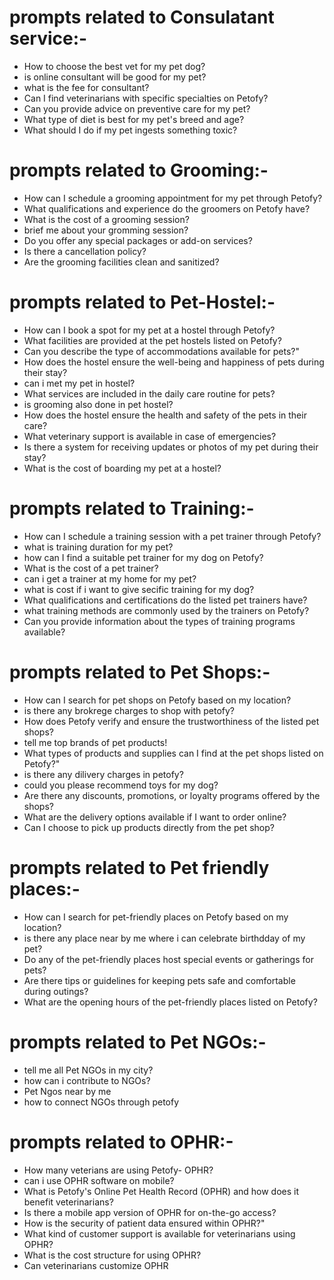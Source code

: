 # prompts related to Consulatant service:-
- How to choose the best vet for my pet dog?
- is online consultant will be good for my pet?
- what is the fee for consultant?
- Can I find veterinarians with specific specialties on Petofy?
- Can you provide advice on preventive care for my pet?
- What type of diet is best for my pet's breed and age?
- What should I do if my pet ingests something toxic?

# prompts related to Grooming:-
- How can I schedule a grooming appointment for my pet through Petofy?
- What qualifications and experience do the groomers on Petofy have?
- What is the cost of a grooming session?
- brief me about your gromming session?
- Do you offer any special packages or add-on services?
- Is there a cancellation policy?
- Are the grooming facilities clean and sanitized?

# prompts related to Pet-Hostel:-
- How can I book a spot for my pet at a hostel through Petofy?
- What facilities are provided at the pet hostels listed on Petofy?
- Can you describe the type of accommodations available for pets?"
- How does the hostel ensure the well-being and happiness of pets during their stay?
- can i met my pet in hostel?
- What services are included in the daily care routine for pets?
- is grooming also done in pet hostel?
- How does the hostel ensure the health and safety of the pets in their care?
- What veterinary support is available in case of emergencies?
- Is there a system for receiving updates or photos of my pet during their stay?
- What is the cost of boarding my pet at a hostel?

# prompts related to Training:-
- How can I schedule a training session with a pet trainer through Petofy?
- what is training duration for my pet?
- how can I find a suitable pet trainer for my dog on Petofy?
- What is the cost of a pet trainer?
- can i get a trainer at my home for my pet?
- what is cost if i want to give secific training for my dog?
- What qualifications and certifications do the listed pet trainers have?
- what training methods are commonly used by the trainers on Petofy?
- Can you provide information about the types of training programs available?

# prompts related to Pet Shops:-
- How can I search for pet shops on Petofy based on my location?
- is there any brokrege charges to shop with petofy?
- How does Petofy verify and ensure the trustworthiness of the listed pet shops?
- tell me top brands of pet products!
- What types of products and supplies can I find at the pet shops listed on Petofy?"
- is there any dilivery charges in petofy?
- could you please recommend toys for my dog?
- Are there any discounts, promotions, or loyalty programs offered by the shops?
- What are the delivery options available if I want to order online?
- Can I choose to pick up products directly from the pet shop?

# prompts related to Pet friendly places:-
- How can I search for pet-friendly places on Petofy based on my location?
- is there any place near by me where i can celebrate birthdday of my pet?
- Do any of the pet-friendly places host special events or gatherings for pets?
- Are there tips or guidelines for keeping pets safe and comfortable during outings?
- What are the opening hours of the pet-friendly places listed on Petofy?

# prompts related to Pet NGOs:-
- tell me all Pet NGOs in my city?
- how can i contribute to NGOs?
- Pet Ngos near by me
- how to connect NGOs through petofy

# prompts related to OPHR:-
- How many veterians are using Petofy- OPHR?
- can i use OPHR software on mobile?
- What is Petofy's Online Pet Health Record (OPHR) and how does it benefit veterinarians?
- Is there a mobile app version of OPHR for on-the-go access?
- How is the security of patient data ensured within OPHR?"
- What kind of customer support is available for veterinarians using OPHR?
- What is the cost structure for using OPHR?
- Can veterinarians customize OPHR 
